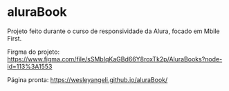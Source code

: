 # aluraBook
Projeto feito durante o curso de responsividade da Alura, focado em Mbile First.

Firgma do projeto: https://www.figma.com/file/sSMbIqKaGBd66Y8roxTk2p/AluraBooks?node-id=113%3A1553

Página pronta: https://wesleyangeli.github.io/aluraBook/
